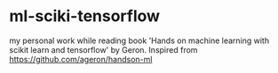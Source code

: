 # ml-sciki-tensorflow
my personal work while reading book 'Hands on machine learning with scikit learn and tensorflow' by Geron.
Inspired from https://github.com/ageron/handson-ml

